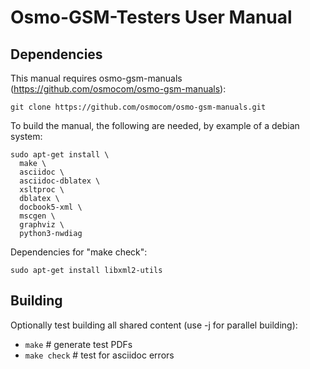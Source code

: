 Osmo-GSM-Testers User Manual
============================

Dependencies
------------

This manual requires osmo-gsm-manuals (https://github.com/osmocom/osmo-gsm-manuals):
```
git clone https://github.com/osmocom/osmo-gsm-manuals.git
```

To build the manual, the following are needed, by example of a debian system:

```
sudo apt-get install \
  make \
  asciidoc \
  asciidoc-dblatex \
  xsltproc \
  dblatex \
  docbook5-xml \
  mscgen \
  graphviz \
  python3-nwdiag
```

Dependencies for "make check":

```
sudo apt-get install libxml2-utils
```

Building
--------

Optionally test building all shared content (use -j for parallel building):
- ```make```        # generate test PDFs
- ```make check```  # test for asciidoc errors
